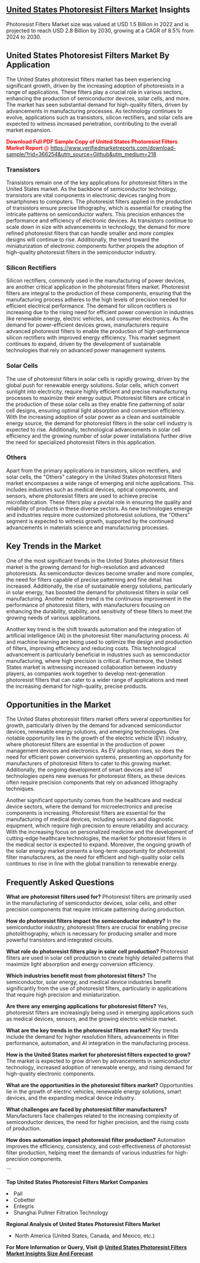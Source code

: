 <h2><a href="https://www.verifiedmarketreports.com/download-sample/?rid=366254&amp;utm_source=Github&amp;utm_medium=218" target="_blank">United States Photoresist Filters Market</a> Insights</h2><p>Photoresist Filters Market size was valued at USD 1.5 Billion in 2022 and is projected to reach USD 2.8 Billion by 2030, growing at a CAGR of 8.5% from 2024 to 2030.</p><p> <h2>United States Photoresist Filters Market By Application</h2> <p>The United States photoresist filters market has been experiencing significant growth, driven by the increasing adoption of photoresists in a range of applications. These filters play a crucial role in various sectors, enhancing the production of semiconductor devices, solar cells, and more. The market has seen substantial demand for high-quality filters, driven by advancements in manufacturing processes. As technology continues to evolve, applications such as transistors, silicon rectifiers, and solar cells are expected to witness increased penetration, contributing to the overall market expansion. <p><span class=""><span style="color: #ff0000;"><strong>Download Full PDF Sample Copy of United States Photoresist Filters Market Report</strong> @ </span><a href="https://www.verifiedmarketreports.com/download-sample/?rid=366254&amp;utm_source=Github&amp;utm_medium=218" target="_blank">https://www.verifiedmarketreports.com/download-sample/?rid=366254&amp;utm_source=Github&amp;utm_medium=218</a></span></p></p> <h3>Transistors</h3> <p>Transistors remain one of the key applications for photoresist filters in the United States market. As the backbone of semiconductor technology, transistors are vital components in electronic devices ranging from smartphones to computers. The photoresist filters applied in the production of transistors ensure precise lithography, which is essential for creating the intricate patterns on semiconductor wafers. This precision enhances the performance and efficiency of electronic devices. As transistors continue to scale down in size with advancements in technology, the demand for more refined photoresist filters that can handle smaller and more complex designs will continue to rise. Additionally, the trend toward the miniaturization of electronic components further propels the adoption of high-quality photoresist filters in the semiconductor industry.</p> <h3>Silicon Rectifiers</h3> <p>Silicon rectifiers, commonly used in the manufacturing of power devices, are another critical application in the photoresist filters market. Photoresist filters are integral to the production of these components, ensuring that the manufacturing process adheres to the high levels of precision needed for efficient electrical performance. The demand for silicon rectifiers is increasing due to the rising need for efficient power conversion in industries like renewable energy, electric vehicles, and consumer electronics. As the demand for power-efficient devices grows, manufacturers require advanced photoresist filters to enable the production of high-performance silicon rectifiers with improved energy efficiency. This market segment continues to expand, driven by the development of sustainable technologies that rely on advanced power management systems.</p> <h3>Solar Cells</h3> <p>The use of photoresist filters in solar cells is rapidly growing, driven by the global push for renewable energy solutions. Solar cells, which convert sunlight into electricity, require highly efficient and precise manufacturing processes to maximize their energy output. Photoresist filters are critical in the production of these solar cells as they enable fine patterning of solar cell designs, ensuring optimal light absorption and conversion efficiency. With the increasing adoption of solar power as a clean and sustainable energy source, the demand for photoresist filters in the solar cell industry is expected to rise. Additionally, technological advancements in solar cell efficiency and the growing number of solar power installations further drive the need for specialized photoresist filters in this application.</p> <h3>Others</h3> <p>Apart from the primary applications in transistors, silicon rectifiers, and solar cells, the "Others" category in the United States photoresist filters market encompasses a wide range of emerging and niche applications. This includes industries such as medical devices, optical components, and sensors, where photoresist filters are used to achieve precise microfabrication. These filters play a pivotal role in ensuring the quality and reliability of products in these diverse sectors. As new technologies emerge and industries require more customized photoresist solutions, the "Others" segment is expected to witness growth, supported by the continued advancements in materials science and manufacturing processes.</p> <h2>Key Trends in the Market</h2> <p>One of the most significant trends in the United States photoresist filters market is the growing demand for high-resolution and advanced photoresists. As semiconductor devices become smaller and more complex, the need for filters capable of precise patterning and fine detail has increased. Additionally, the rise of sustainable energy solutions, particularly in solar energy, has boosted the demand for photoresist filters in solar cell manufacturing. Another notable trend is the continuous improvement in the performance of photoresist filters, with manufacturers focusing on enhancing the durability, stability, and sensitivity of these filters to meet the growing needs of various applications.</p> <p>Another key trend is the shift towards automation and the integration of artificial intelligence (AI) in the photoresist filter manufacturing process. AI and machine learning are being used to optimize the design and production of filters, improving efficiency and reducing costs. This technological advancement is particularly beneficial in industries such as semiconductor manufacturing, where high precision is critical. Furthermore, the United States market is witnessing increased collaboration between industry players, as companies work together to develop next-generation photoresist filters that can cater to a wider range of applications and meet the increasing demand for high-quality, precise products.</p> <h2>Opportunities in the Market</h2> <p>The United States photoresist filters market offers several opportunities for growth, particularly driven by the demand for advanced semiconductor devices, renewable energy solutions, and emerging technologies. One notable opportunity lies in the growth of the electric vehicle (EV) industry, where photoresist filters are essential in the production of power management devices and electronics. As EV adoption rises, so does the need for efficient power conversion systems, presenting an opportunity for manufacturers of photoresist filters to cater to this growing market. Additionally, the ongoing development of smart devices and IoT technologies opens new avenues for photoresist filters, as these devices often require precision components that rely on advanced lithography techniques.</p> <p>Another significant opportunity comes from the healthcare and medical device sectors, where the demand for microelectronics and precise components is increasing. Photoresist filters are essential for the manufacturing of medical devices, including sensors and diagnostic equipment, which require high precision to ensure reliability and accuracy. With the increasing focus on personalized medicine and the development of cutting-edge healthcare technologies, the market for photoresist filters in the medical sector is expected to expand. Moreover, the ongoing growth of the solar energy market presents a long-term opportunity for photoresist filter manufacturers, as the need for efficient and high-quality solar cells continues to rise in line with the global transition to renewable energy.</p> <h2>Frequently Asked Questions</h2> <p><b>What are photoresist filters used for?</b> Photoresist filters are primarily used in the manufacturing of semiconductor devices, solar cells, and other precision components that require intricate patterning during production.</p> <p><b>How do photoresist filters impact the semiconductor industry?</b> In the semiconductor industry, photoresist filters are crucial for enabling precise photolithography, which is necessary for producing smaller and more powerful transistors and integrated circuits.</p> <p><b>What role do photoresist filters play in solar cell production?</b> Photoresist filters are used in solar cell production to create highly detailed patterns that maximize light absorption and energy conversion efficiency.</p> <p><b>Which industries benefit most from photoresist filters?</b> The semiconductor, solar energy, and medical device industries benefit significantly from the use of photoresist filters, particularly in applications that require high precision and miniaturization.</p> <p><b>Are there any emerging applications for photoresist filters?</b> Yes, photoresist filters are increasingly being used in emerging applications such as medical devices, sensors, and the growing electric vehicle market.</p> <p><b>What are the key trends in the photoresist filters market?</b> Key trends include the demand for higher resolution filters, advancements in filter performance, automation, and AI integration in the manufacturing process.</p> <p><b>How is the United States market for photoresist filters expected to grow?</b> The market is expected to grow driven by advancements in semiconductor technology, increased adoption of renewable energy, and rising demand for high-quality electronic components.</p> <p><b>What are the opportunities in the photoresist filters market?</b> Opportunities lie in the growth of electric vehicles, renewable energy solutions, smart devices, and the expanding medical device industry.</p> <p><b>What challenges are faced by photoresist filter manufacturers?</b> Manufacturers face challenges related to the increasing complexity of semiconductor devices, the need for higher precision, and the rising costs of production.</p> <p><b>How does automation impact photoresist filter production?</b> Automation improves the efficiency, consistency, and cost-effectiveness of photoresist filter production, helping meet the demands of various industries for high-precision components.</p> ```</p><p><strong>Top United States Photoresist Filters Market Companies</strong></p><div data-test-id=""><p><li>Pall</li><li> Cobetter</li><li> Entegris</li><li> Shanghai Pullner Filtration Technology</li></p><div><strong>Regional Analysis of&nbsp;United States Photoresist Filters Market</strong></div><ul><li dir="ltr"><p dir="ltr">North America&nbsp;(United States, Canada, and Mexico, etc.)</p></li></ul><p><strong>For More Information or Query, Visit @&nbsp;</strong><strong><a href="https://www.verifiedmarketreports.com/product/photoresist-filters-market/?utm_source=Github&amp;utm_medium=218" target="_blank">United States Photoresist Filters Market Insights Size And Forecast</a></strong></p></div>
